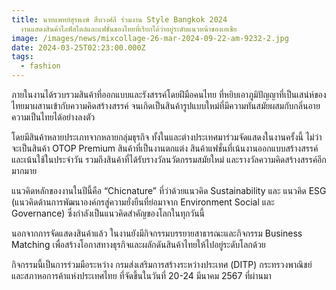 ```yaml
---
title: นายแพทย์สุรพงษ์ สืบวงศ์ลี ร่วมงาน Style Bangkok 2024
  งานแสดงสินค้าไลฟ์สไตล์และแฟชั่นของไทยที่เรียกได้ว่าอยู่ระดับแนวหน้าของเอเชีย
image: /images/news/mixcollage-26-mar-2024-09-22-am-9232-2.jpg
date: 2024-03-25T02:23:00.000Z
tags:
  - fashion
---
```

ภายในงานได้รวบรวมสินค้าที่ออกแบบและรังสรรค์โดยฝีมือคนไทย ที่หยิบเอาภูมิปัญญาที่เป็นเสน่ห์ของไทยมาผสานเข้ากับความคิดสร้างสรรค์ จนเกิดเป็นสินค้ารูปแบบใหม่ที่มีความทันสมัยผสมกับกลิ่นอายความเป็นไทยได้อย่างลงตัว 

โดยมีสินค้าหลายประเภทจากหลายกลุ่มธุรกิจ ทั้งในและต่างประเทศมาร่วมจัดแสดงในงานครั้งนี้ ไม่ว่าจะเป็นสินค้า OTOP Premium สินค้าที่เป็นงานตกแต่ง สินค้าแฟชั่นที่เน้นงานออกแบบสร้างสรรค์และเน้นใช้ในประจำวัน รวมถึงสินค้าที่ได้รับรางวัลนวัตกรรมสมัยใหม่ และรางวัลความคิดสร้างสรรค์อีกมากมาย 

แนวคิดหลักของงานในปีนี้คือ “Chicnature” ที่ว่าด้วยแนวคิด Sustainability และ แนวคิด ESG (แนวคิดด้านการพัฒนาองค์กรสู่ความยั่งยืนที่ย่อมาจาก Environment Social และ Governance) ซึ่งกำลังเป็นแนวคิดสำคัญของโลกในทุกวันนี้

นอกจากการจัดแสดงสินค้าแล้ว ในงานยังมีกิจกรรมบรรยายสาธารณะและกิจกรรม Business Matching เพื่อสร้างโอกาสทางธุรกิจและผลักดันสินค้าไทยให้ไปอยู่ระดับโลกด้วย

กิจกรรมนี้เป็นการร่วมมือระหว่าง กรมส่งเสริมการสร้างระหว่างประเทศ (DITP) กระทรวงพาณิชย์ และสภาหอการค้าแห่งประเทศไทย ที่จัดขึ้นในวันที่ 20-24 มีนาคม 2567 ที่ผ่านมา
